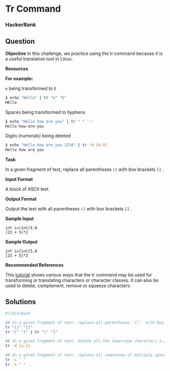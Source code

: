 # Tr Command

### HackerRank

## Question

**Objective** 
In this challenge, we practice using the tr command because it is a useful translation tool in Linux.

**Resources** 

**For example:** 

`e` being transformed to `E`
```bash
$ echo "Hello" | tr "e" "E"
HEllo
```

Spaces being transformed to hyphens
```bash
$ echo "Hello how are you" | tr " " '-'
Hello-how-are-you
```

Digits (numerals) being deleted
```bash
$ echo "Hello how are you 1234" | tr -d [0-9]
Hello how are you 
```

**Task** 

In a given fragment of text, replace all parentheses `()`  with box brackets `[]` .

**Input Format**

A block of ASCII text.

**Output Format**

Output the text with all parentheses `()`  with box brackets `[]` .

**Sample Input**
```
int i=(int)5.8
(23 + 5)*2
```

**Sample Output**
```
int i=[int]5.8
[23 + 5]*2
```

**Recommended References**

This <a href="http://www.thegeekstuff.com/2012/12/linux-tr-command/">tutorial</a> shows various ways that the tr command may be used for transforming or translating characters or character classes. It can also be used to delete, complement, remove or squeeze characters.

## Solutions
```bash
#!/bin/bash

## In a given fragment of text, replace all parentheses `()`  with box brackets `[]` .
tr "()" "[]"
tr "(" "[" | tr ")" "]"

## In a given fragment of text, delete all the lowercase characters a-z.
tr -d [a-z]

## In a given fragment of text, replace all sequences of multiple spaces with just one space.
tr -s ' '
tr -s " "
```

